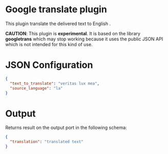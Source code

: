 # Google translate plugin

This plugin translate the delivered text to English .

__CAUTION__: This plugin is __experimental__. It is based on the library **googletrans** which may stop working because it uses
the public JSON API which is not intended for this kind of use.

# JSON Configuration

```json
{
  "text_to_translate": "veritas lux mea",
  "source_language": "la"
}
```


# Output 

Returns result on the output port in the following schema:

```json
{
  "translation": "translated text"
}
```

